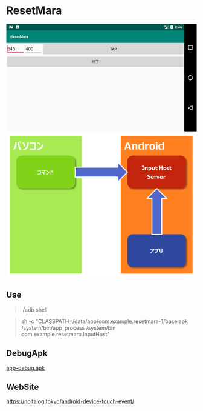 # ResetMara
![](Screenshot_1569746802.png)
![](kaisetu.png)
## Use
> ./adb shell

> sh -c "CLASSPATH=/data/app/com.example.resetmara-1/base.apk /system/bin/app_process /system/bin com.example.resetmara.InputHost"
## DebugApk
[app-debug.apk](https://github.com/noitaro/ResetMara/raw/master/build/outputs/apk/debug/app-debug.apk)
## WebSite
https://noitalog.tokyo/android-device-touch-event/
